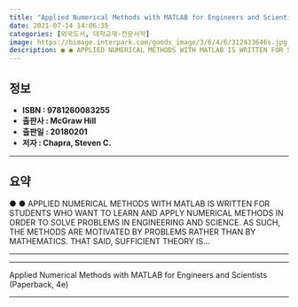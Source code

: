 ```yaml
---
title: "Applied Numerical Methods with MATLAB for Engineers and Scientists (Paperback, 4e)"
date: 2021-07-14 14:06:35
categories: [외국도서, 대학교재-전문서적]
image: https://bimage.interpark.com/goods_image/3/6/4/6/312433646s.jpg
description: ● ● APPLIED NUMERICAL METHODS WITH MATLAB IS WRITTEN FOR STUDENTS WHO WANT TO LEARN AND APPLY NUMERICAL METHODS IN ORDER TO SOLVE PROBLEMS IN ENGINEERING AND
---
```


## **정보**

- **ISBN : 9781260083255**
- **출판사 : McGraw Hill**
- **출판일 : 20180201**
- **저자 : Chapra, Steven C.**

------



## **요약**

●  ●  APPLIED NUMERICAL METHODS WITH MATLAB IS WRITTEN FOR STUDENTS WHO WANT TO LEARN AND APPLY NUMERICAL METHODS IN ORDER TO SOLVE PROBLEMS IN ENGINEERING AND SCIENCE. AS SUCH, THE METHODS ARE MOTIVATED BY PROBLEMS RATHER THAN BY MATHEMATICS. THAT SAID, SUFFICIENT THEORY IS... 

------



------


Applied Numerical Methods with MATLAB for Engineers and Scientists (Paperback, 4e) 

------


